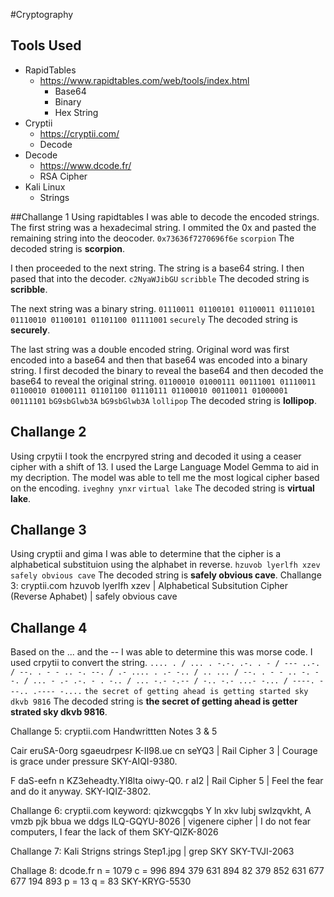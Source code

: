 #Cryptography

## Tools Used
- RapidTables
    - https://www.rapidtables.com/web/tools/index.html
        - Base64
        - Binary
        - Hex String
- Cryptii
    - https://cryptii.com/
    - Decode
- Decode
    - https://www.dcode.fr/
    - RSA Cipher
- Kali Linux
    - Strings

##Challange 1
Using rapidtables I was able to decode the encoded strings. The first string was a hexadecimal string. I ommited the 0x and pasted the remaining string into the deocoder.
`0x73636f7270696f6e` `scorpion`
The decoded string is **scorpion**.

I then proceeded to the next string. The string is a base64 string. I then pased that into the decoder. 
`c2NyaWJibGU` `scribble`
The decoded string is **scribble**.

The next string was a binary string. 
`01110011 01100101 01100011 01110101 01110010 01100101 01101100 01111001` `securely`
The decoded string is **securely**.

The last string was a double encoded string. Original word was first encoded into a base64 and then that base64 was encoded into a binary string. I first decoded the binary to reveal the base64 and then decoded the base64 to reveal the original string. 
`01100010 01000111 00111001 01110011 01100010 01000111 01101100 01110111 01100010 00110011 01000001 00111101` `bG9sbGlwb3A`
`bG9sbGlwb3A` `lollipop`
The decoded string is **lollipop**.


## Challange 2
Using crpytii I took the encrpyred string and decoded it using a ceaser cipher with a shift of 13. I used the Large Language Model Gemma to aid in my decription. The model was able to tell me the most logical cipher based on the encoding.
`iveghny ynxr` `virtual lake`
The decoded string is **virtual lake**.

## Challange 3
Using cryptii and gima I was able to determine that the cipher is a alphabetical substituion using the alphabet in reverse. 
`hzuvob lyerlfh xzev` `safely obvious cave`
The decoded string is **safely obvious cave**.
Challange 3: cryptii.com
hzuvob lyerlfh xzev | Alphabetical Subsitution Cipher (Reverse Aphabet) | safely obvious cave

## Challange 4
Based on the ... and the -- I was able to determine this was morse code. I used crpytii to convert the string. 
`.... . / ... . -.-. .-. . - / --- ..-. / --. . - - .. -. --. / .- .... . .- -.. / .. ... / --. . - - .. -. --. / ... - .- .-. - . -.. / ... -.- -.-- / -.. -.- ...- -... / ----. ---.. .---- -....`  `the secret of getting ahead is getting started sky dkvb 9816`
The decoded string is **the secret of getting ahead is getter strated sky dkvb 9816**.

Challange 5: cryptii.com
Handwrittten Notes 3 & 5

Cair eruSA-0org sgaeudrpesr K-II98.ue cn seYQ3 | Rail Cipher 3 | Courage is grace under pressure SKY-AIQI-9380.

F daS-eefn  n KZ3eheadty.YI8lta oiwy-Q0. r aI2 | Rail Cipher 5 | Feel the fear and do it anyway. SKY-IQIZ-3802.

Challange 6: cryptii.com
keyword: qizkwcgqbs
Y ln xkv lubj swlzqvkht, A vmzb pjk bbua we ddgs ILQ-GQYU-8026 | vigenere cipher | I do not fear computers, I fear the lack of them SKY-QIZK-8026

Challange 7: Kali
Strigns
strings Step1.jpg | grep SKY
SKY-TVJI-2063

Challage 8: dcode.fr
n = 1079
c = 996 894 379 631 894 82 379 852 631 677 677 194 893
p = 13
q = 83
SKY-KRYG-5530